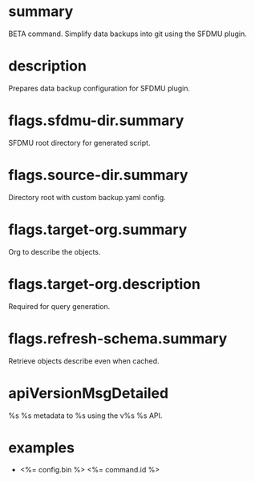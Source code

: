 # summary

BETA command. Simplify data backups into git using the SFDMU plugin.

# description

Prepares data backup configuration for SFDMU plugin.

# flags.sfdmu-dir.summary

SFDMU root directory for generated script.

# flags.source-dir.summary

Directory root with custom backup.yaml config.

# flags.target-org.summary

Org to describe the objects.

# flags.target-org.description

Required for query generation.

# flags.refresh-schema.summary

Retrieve objects describe even when cached.

# apiVersionMsgDetailed

%s %s metadata to %s using the v%s %s API.

# examples

- <%= config.bin %> <%= command.id %>
